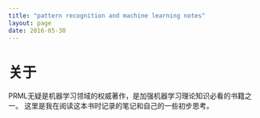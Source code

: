 ```yaml
---
title: "pattern recognition and machine learning notes"
layout: page
date: 2016-05-30
---
```


# 关于 #
PRML无疑是机器学习领域的权威著作，是加强机器学习理论知识必看的书籍之一。
这里是我在阅读这本书时记录的笔记和自己的一些初步思考。




